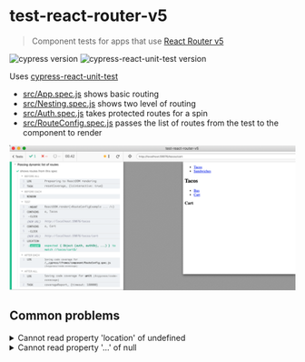 # test-react-router-v5
> Component tests for apps that use [React Router v5](https://reacttraining.com/react-router/web/guides/quick-start)

![cypress version](https://img.shields.io/badge/cypress-5.6.0-brightgreen) ![cypress-react-unit-test version](https://img.shields.io/badge/cypress--react--unit--test-4.16.9-brightgreen)

Uses [cypress-react-unit-test](https://github.com/bahmutov/cypress-react-unit-test)

- [src/App.spec.js](src/App.spec.js) shows basic routing
- [src/Nesting.spec.js](src/Nesting.spec.js) shows two level of routing
- [src/Auth.spec.js](src/Auth.spec.js) takes protected routes for a spin
- [src/RouteConfig.spec.js](src/RouteConfig.spec.js) passes the list of routes from the test to the component to render

![Route config test](images/route-config.png)

## Common problems

<details>
  <summary>Cannot read property 'location' of undefined</summary>
  If the test fails with this error from `useContext(Context).location` line, you have probably forgotten to surround the mounted route with the `BrowserRouter` component.

```js
import { BrowserRouter } from 'react-router-dom'
// then in the test mount the component the same way
// as you would in the "normal" mini web application
// AuthenticatedRoute and NewNote are user code we want to test
mount(
  <BrowserRouter>
    <AuthenticatedRoute>
      <NewNote />
    </AuthenticatedRoute>
  </BrowserRouter>
)
```

See [cypress-react-unit-test#388](https://github.com/bahmutov/cypress-react-unit-test/issues/388) for example

</details>

<details>
  <summary>Cannot read property '...' of null</summary>
  If the components inside the route rely on a context, surround the routes with appropriate context provider.

```js
// AuthenticatedRoute.js
export default function AuthenticatedRoute({ children, ...rest }) {
  const { isAuthenticated } = useAppContext();
  ...
}
// test file
mount(
  <BrowserRouter>
    <AppContext.Provider value={{ isAuthenticated: true, userHasAuthenticated: true }}>
      <AuthenticatedRoute>...</AuthenticatedRoute>
    </AppContext.Provider>
  </BrowserRouter>
)
```

See [cypress-react-unit-test#388](https://github.com/bahmutov/cypress-react-unit-test/issues/388) for example
</details>
